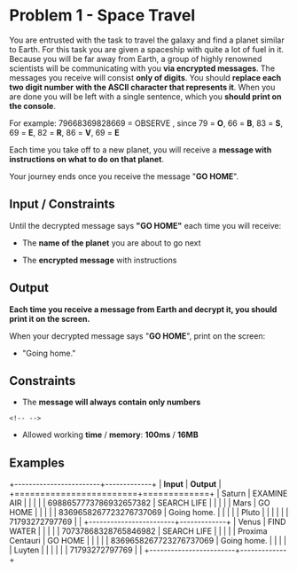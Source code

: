 Problem 1 - Space Travel
========================

You are entrusted with the task to travel the galaxy and find a planet
similar to Earth. For this task you are given a spaceship with quite a
lot of fuel in it. Because you will be far away from Earth, a group of
highly renowned scientists will be communicating with you **via
encrypted messages**. The messages you receive will consist **only of
digits**. You should **replace each two digit number** **with the ASCII
character that represents it**. When you are done you will be left with
a single sentence, which you **should print on the console**.

For example: 79668369828669 = OBSERVE , since 79 = **O**, 66 = **B**, 83
= **S**, 69 = **E**, 82 = **R**, 86 = **V**, 69 = **E**

Each time you take off to a new planet, you will receive a **message
with instructions on what to do on that planet**.

Your journey ends once you receive the message \"**GO HOME**\".

Input / Constraints
-------------------

Until the decrypted message says **\"GO HOME\"** each time you will
receive:

-   The **name of the planet** you are about to go next

-   The **encrypted message** with instructions

Output
------

**Each time you receive a message from Earth and decrypt it, you should
print it on the screen.**

When your decrypted message says \"**GO HOME**\", print on the screen:

-   \"Going home.\"

Constraints
-----------

-   The **message will always contain only numbers**

```{=html}
<!-- -->
```
-   Allowed working **time** / **memory**: **100ms** / **16MB**

Examples
--------

+------------------------+-------------+
| **Input**              | **Output**  |
+========================+=============+
| Saturn                 | EXAMINE AIR |
|                        |             |
| 6988657773786932657382 | SEARCH LIFE |
|                        |             |
| Mars                   | GO HOME     |
|                        |             |
| 8369658267723276737069 | Going home. |
|                        |             |
| Pluto                  |             |
|                        |             |
| 71793272797769         |             |
+------------------------+-------------+
| Venus                  | FIND WATER  |
|                        |             |
| 70737868328765846982   | SEARCH LIFE |
|                        |             |
| Proxima Centauri       | GO HOME     |
|                        |             |
| 8369658267723276737069 | Going home. |
|                        |             |
| Luyten                 |             |
|                        |             |
| 71793272797769         |             |
+------------------------+-------------+
